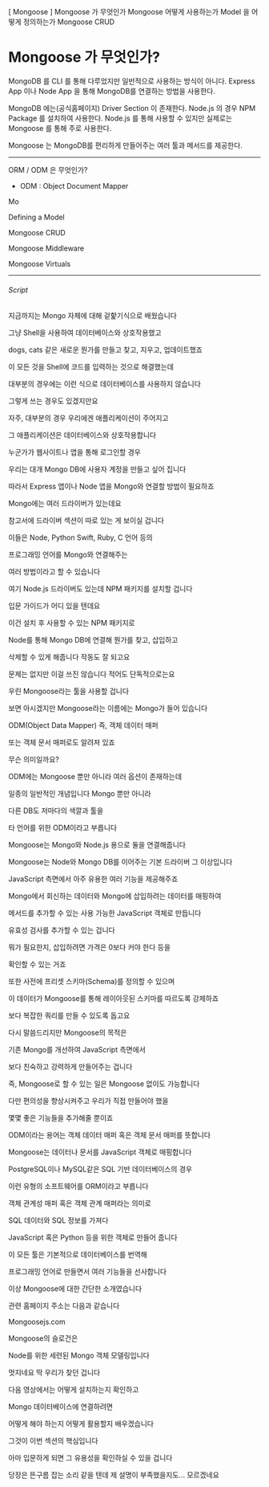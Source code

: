 [ Mongoose ]
Mongoose 가 무엇인가
Mongoose 어떻게 사용하는가
Model 을 어떻게 정의하는가
Mongoose CRUD

# Mongoose 가 무엇인가?

MongoDB 를 CLI 를 통해 다루었지만 일반적으로 사용하는 방식이 아니다.
Express App 이나 Node App 을 통해 MongoDB를 연결하는 방법을 사용한다.

MongoDB 에는(공식홈페이지) Driver Section 이 존재한다.
Node.js 의 경우 NPM Package 를 설치하여 사용한다.
Node.js 를 통해 사용할 수 있지만 실제로는 Mongoose 를 통해 주로 사용한다.

Mongoose 는 MongoDB를 편리하게 만들어주는 여러 툴과 메서드를 제공한다.

---

ORM / ODM 은 무엇인가?

- ODM : Object Document Mapper

Mo

Defining a Model

Mongoose CRUD

Mongoose Middleware

Mongoose Virtuals

---

###### Script

지금까지는 Mongo 자체에 대해 겉핥기식으로 배웠습니다

그냥 Shell을 사용하여 데이터베이스와 상호작용했고

dogs, cats 같은 새로운 뭔가를 만들고 찾고, 지우고, 업데이트했죠

이 모든 것을 Shell에 코드를 입력하는 것으로 해결했는데

대부분의 경우에는 이런 식으로 데이터베이스를 사용하지 않습니다

그렇게 쓰는 경우도 있겠지만요

자주, 대부분의 경우 우리에겐 애플리케이션이 주어지고

그 애플리케이션은 데이터베이스와 상호작용합니다

누군가가 웹사이트나 앱을 통해 로그인할 경우

우리는 대개 Mongo DB에 사용자 계정을 만들고 싶어 집니다

따라서 Express 앱이나 Node 앱을 Mongo와 연결할 방법이 필요하죠

Mongo에는 여러 드라이버가 있는데요

참고서에 드라이버 섹션이 따로 있는 게 보이실 겁니다

이들은 Node, Python Swift, Ruby, C 언어 등의

프로그래밍 언어를 Mongo와 연결해주는

여러 방법이라고 할 수 있습니다

여기 Node.js 드라이버도 있는데 NPM 패키지를 설치할 겁니다

입문 가이드가 어디 있을 텐데요

이건 설치 후 사용할 수 있는 NPM 패키지로

Node를 통해 Mongo DB에 연결해 뭔가를 찾고, 삽입하고

삭제할 수 있게 해줍니다 작동도 잘 되고요

문제는 없지만 이걸 쓰진 않습니다 적어도 단독적으로는요

우린 Mongoose라는 툴을 사용할 겁니다

보면 아시겠지만 Mongoose라는 이름에는 Mongo가 들어 있습니다

ODM(Object Data Mapper) 즉, 객체 데이터 매퍼

또는 객체 문서 매퍼로도 알려져 있죠

무슨 의미일까요?

ODM에는 Mongoose 뿐만 아니라 여러 옵션이 존재하는데

일종의 일반적인 개념입니다 Mongo 뿐만 아니라

다른 DB도 저마다의 색깔과 툴을

타 언어를 위한 ODM이라고 부릅니다

Mongoose는 Mongo와 Node.js 용으로 둘을 연결해줍니다

Mongoose는 Node와 Mongo DB를 이어주는 기본 드라이버 그 이상입니다

JavaScript 측면에서 아주 유용한 여러 기능을 제공해주죠

Mongo에서 회신하는 데이터와 Mongo에 삽입하려는 데이터를 매핑하여

메서드를 추가할 수 있는 사용 가능한 JavaScript 객체로 만듭니다

유효성 검사를 추가할 수 있는 겁니다

뭐가 필요한지, 삽입하려면 가격은 0보다 커야 한다 등을

확인할 수 있는 거죠

또한 사전에 프리셋 스키마(Schema)를 정의할 수 있으며

이 데이터가 Mongoose를 통해 레이아웃된 스키마를 따르도록 강제하죠

보다 복잡한 쿼리를 만들 수 있도록 돕고요

다시 말씀드리지만 Mongoose의 목적은

기존 Mongo를 개선하여 JavaScript 측면에서

보다 친숙하고 강력하게 만들어주는 겁니다

즉, Mongoose로 할 수 있는 일은 Mongoose 없이도 가능합니다

다만 편의성을 향상시켜주고 우리가 직접 만들어야 했을

몇몇 좋은 기능들을 추가해줄 뿐이죠

ODM이라는 용어는 객체 데이터 매퍼 혹은 객체 문서 매퍼를 뜻합니다

Mongoose는 데이터나 문서를 JavaScript 객체로 매핑합니다

PostgreSQL이나 MySQL같은 SQL 기반 데이터베이스의 경우

이런 유형의 소프트웨어를 ORM이라고 부릅니다

객체 관계성 매퍼 혹은 객체 관계 매퍼라는 의미로

SQL 데이터와 SQL 정보를 가져다

JavaScript 혹은 Python 등을 위한 객체로 만들어 줍니다

이 모든 툴은 기본적으로 데이터베이스를 번역해

프로그래밍 언어로 만들면서 여러 기능들을 선사합니다

이상 Mongoose에 대한 간단한 소개였습니다

관련 홈페이지 주소는 다음과 같습니다

Mongoosejs.com

Mongoose의 슬로건은

Node를 위한 세련된 Mongo 객체 모델링입니다

멋지네요 딱 우리가 찾던 겁니다

다음 영상에서는 어떻게 설치하는지 확인하고

Mongo 데이터베이스에 연결하려면

어떻게 해야 하는지 어떻게 활용할지 배우겠습니다

그것이 이번 섹션의 핵심입니다

아마 입문하게 되면 그 유용성을 확인하실 수 있을 겁니다

당장은 뜬구름 잡는 소리 같을 텐데 제 설명이 부족했을지도... 모르겠네요
